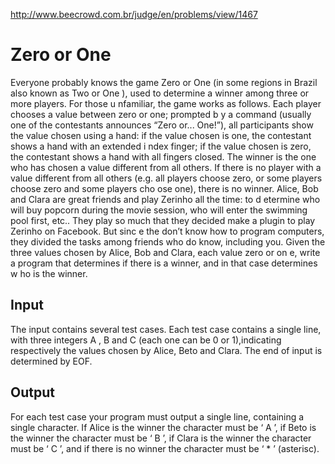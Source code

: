 http://www.beecrowd.com.br/judge/en/problems/view/1467

# Zero or One

Everyone probably knows the game Zero or One (in some regions in Brazil also
known as Two or One ), used to determine a winner among three or more players.
For those u nfamiliar, the game works as follows. Each player chooses a value
between zero or one; prompted b y a command (usually one of the contestants
announces “Zero or... One!”), all participants show the value chosen using a
hand: if the value chosen is one, the contestant shows a hand with an extended
i ndex finger; if the value chosen is zero, the contestant shows a hand with
all fingers closed. The winner is the one who has chosen a value different
from all others. If there is no player with a value different from all others
(e.g. all players choose zero, or some players choose zero and some players
cho ose one), there is no winner. Alice, Bob and Clara are great friends and
play Zerinho all the time: to d etermine who will buy popcorn during the movie
session, who will enter the swimming pool first, etc.. They play so much that
they decided make a plugin to play Zerinho on Facebook. But sinc e the don’t
know how to program computers, they divided the tasks among friends who do
know, including you. Given the three values chosen by Alice, Bob and Clara,
each value zero or on e, write a program that determines if there is a winner,
and in that case determines w ho is the winner.

## Input

The input contains several test cases. Each test case contains a single line,
with three integers A , B and C (each one can be 0 or 1),indicating
respectively the values chosen by Alice, Beto and Clara. The end of input is
determined by EOF.

## Output

For each test case your program must output a single line, containing a single
character. If Alice is the winner the character must be ‘ A ’, if Beto is the
winner the character must be ‘ B ’, if Clara is the winner the character must
be ‘ C ’, and if there is no winner the character must be ‘ * ’ (asterisc).
